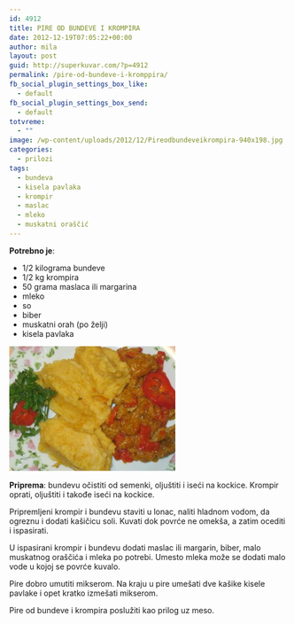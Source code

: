 ```yaml
---
id: 4912
title: PIRE OD BUNDEVE I KROMPIRA
date: 2012-12-19T07:05:22+00:00
author: mila
layout: post
guid: http://superkuvar.com/?p=4912
permalink: /pire-od-bundeve-i-kromppira/
fb_social_plugin_settings_box_like:
  - default
fb_social_plugin_settings_box_send:
  - default
totvreme:
  - ""
image: /wp-content/uploads/2012/12/Pireodbundeveikrompira-940x198.jpg
categories:
  - prilozi
tags:
  - bundeva
  - kisela pavlaka
  - krompir
  - maslac
  - mleko
  - muskatni oraščić
---
```

**Potrebno je**:

  * 1/2 kilograma bundeve
  * 1/2 kg krompira
  * 50 grama maslaca ili margarina
  * mleko
  * so
  * biber
  * muskatni orah (po želji)
  * kisela pavlaka

<img class="alignnone size-medium wp-image-4913" title="Pireodbundeveikrompira" src="/wp-content/uploads/2012/12/Pireodbundeveikrompira-300x225.jpg" alt="" width="300" height="225" /> 

**Priprema**: bundevu očistiti od semenki, oljuštiti i iseći na kockice. Krompir oprati, oljuštiti i takođe iseći na kockice.

Pripremljeni krompir i bundevu staviti u lonac, naliti hladnom vodom, da ogreznu i dodati kašičicu soli. Kuvati dok povrće ne omekša, a zatim  ocediti i ispasirati.

U ispasirani krompir i bundevu dodati maslac ili margarin, biber, malo muskatnog oraščića i mleka po potrebi. Umesto mleka može se dodati malo vode u kojoj se povrće kuvalo.

Pire dobro umutiti mikserom. Na kraju u pire umešati dve kašike kisele pavlake i opet kratko izmešati mikserom.

Pire od bundeve i krompira poslužiti kao prilog uz meso.